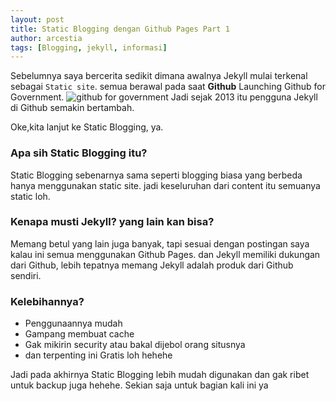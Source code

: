```yaml
---
layout: post
title: Static Blogging dengan Github Pages Part 1
author: arcestia
tags: [Blogging, jekyll, informasi]
---
```


Sebelumnya saya bercerita sedikit dimana awalnya Jekyll mulai terkenal sebagai `Static site`.
semua berawal pada saat **Github** Launching Github for Government.
![github for government](https://f.cloud.github.com/assets/282759/1363429/683a395e-382b-11e3-8e9b-677186b33e72.png)
Jadi sejak 2013 itu pengguna Jekyll di Github semakin bertambah.

Oke,kita lanjut ke Static Blogging, ya.

### Apa sih Static Blogging itu?

Static Blogging sebenarnya sama seperti blogging biasa yang berbeda hanya menggunakan static site.
jadi keseluruhan dari content itu semuanya static loh.

### Kenapa musti Jekyll? yang lain kan bisa?

Memang betul yang lain juga banyak, tapi sesuai dengan postingan saya kalau ini semua menggunakan Github Pages.
dan Jekyll memiliki dukungan dari Github, lebih tepatnya memang Jekyll adalah produk dari Github sendiri.

### Kelebihannya?

  - Penggunaannya mudah
  - Gampang membuat cache
  - Gak mikirin security atau bakal dijebol orang situsnya
  - dan terpenting ini Gratis loh hehehe

Jadi pada akhirnya Static Blogging lebih mudah digunakan dan gak ribet untuk backup juga hehehe.
Sekian saja untuk bagian kali ini ya
